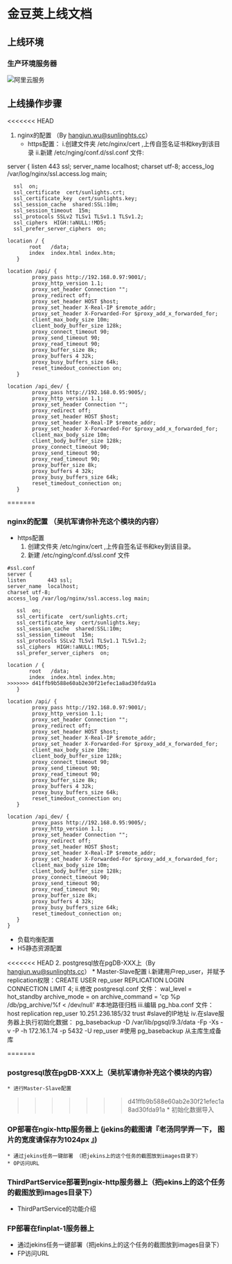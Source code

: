 # 金豆荚上线文档

## 上线环境

### 生产环境服务器

![阿里云服务](./ali_servers.jpg)

## 上线操作步骤

<<<<<<< HEAD
1. nginx的配置 （By hangjun.wu@sunlinghts.cc）
	* https配置：
	i.创建文件夹 /etc/nginx/cert ,上传自签名证书和key到该目录
	ii.新建 /etc/nging/conf.d/ssl.conf 文件:

server {
      listen 443 ssl;
      server_name localhost;
      charset utf-8;
      access_log /var/log/nginx/ssl.access.log main;

      ssl  on;
      ssl_certificate  cert/sunlights.crt;
      ssl_certificate_key  cert/sunlights.key;
      ssl_session_cache  shared:SSL:10m;
      ssl_session_timeout  15m;
      ssl_protocols SSLv2 TLSv1 TLSv1.1 TLSv1.2;
      ssl_ciphers  HIGH:!aNULL:!MD5;
      ssl_prefer_server_ciphers  on;

    location / {
           root   /data;
           index  index.html index.htm;
       }

    location /api/ {
            proxy_pass http://192.168.0.97:9001/;
            proxy_http_version 1.1;
            proxy_set_header Connection "";
            proxy_redirect off;
            proxy_set_header HOST $host;
            proxy_set_header X-Real-IP $remote_addr;
            proxy_set_header X-Forwarded-For $proxy_add_x_forwarded_for;
            client_max_body_size 10m;
            client_body_buffer_size 128k;
            proxy_connect_timeout 90;
            proxy_send_timeout 90;
            proxy_read_timeout 90; 
            proxy_buffer_size 8k; 
            proxy_buffers 4 32k; 
            proxy_busy_buffers_size 64k;
            reset_timedout_connection on;
       }

    location /api_dev/ {
            proxy_pass http://192.168.0.95:9005/;
            proxy_http_version 1.1;
            proxy_set_header Connection "";
            proxy_redirect off;
            proxy_set_header HOST $host;
            proxy_set_header X-Real-IP $remote_addr;
            proxy_set_header X-Forwarded-For $proxy_add_x_forwarded_for;
            client_max_body_size 10m;
            client_body_buffer_size 128k;
            proxy_connect_timeout 90;
            proxy_send_timeout 90;
            proxy_read_timeout 90; 
            proxy_buffer_size 8k; 
            proxy_buffers 4 32k; 
            proxy_busy_buffers_size 64k;
            reset_timedout_connection on;
       }
=======
### nginx的配置 （吴杭军请你补充这个模块的内容）

  * https配置
    1. 创建文件夹 /etc/nginx/cert ,上传自签名证书和key到该目录。
    2. 新建 /etc/nging/conf.d/ssl.conf 文件

``` 
#ssl.conf
server {
listen       443 ssl;
server_name  localhost;
charset utf-8;
access_log /var/log/nginx/ssl.access.log main;

   ssl  on;
   ssl_certificate  cert/sunlights.crt;
   ssl_certificate_key  cert/sunlights.key;
   ssl_session_cache  shared:SSL:10m;
   ssl_session_timeout  15m;
   ssl_protocols SSLv2 TLSv1 TLSv1.1 TLSv1.2;
   ssl_ciphers  HIGH:!aNULL:!MD5;
   ssl_prefer_server_ciphers  on;

location / {
       root   /data;
       index  index.html index.htm;
>>>>>>> d41ffb9b588e60ab2e30f21efec1a8ad30fda91a
   }

location /api/ {
        proxy_pass http://192.168.0.97:9001/;
        proxy_http_version 1.1;
        proxy_set_header Connection "";
        proxy_redirect off;
        proxy_set_header HOST $host;
        proxy_set_header X-Real-IP $remote_addr;
        proxy_set_header X-Forwarded-For $proxy_add_x_forwarded_for;
        client_max_body_size 10m;
        client_body_buffer_size 128k;
        proxy_connect_timeout 90;
        proxy_send_timeout 90;
        proxy_read_timeout 90; 
        proxy_buffer_size 8k; 
        proxy_buffers 4 32k; 
        proxy_busy_buffers_size 64k;
        reset_timedout_connection on;
   }

location /api_dev/ {
        proxy_pass http://192.168.0.95:9005/;
        proxy_http_version 1.1;
        proxy_set_header Connection "";
        proxy_redirect off;
        proxy_set_header HOST $host;
        proxy_set_header X-Real-IP $remote_addr;
        proxy_set_header X-Forwarded-For $proxy_add_x_forwarded_for;
        client_max_body_size 10m;
        client_body_buffer_size 128k;
        proxy_connect_timeout 90;
        proxy_send_timeout 90;
        proxy_read_timeout 90; 
        proxy_buffer_size 8k; 
        proxy_buffers 4 32k; 
        proxy_busy_buffers_size 64k;
        reset_timedout_connection on;
   }
}
```

  * 负载均衡配置
  * H5静态资源配置
	
<<<<<<< HEAD
2. postgresql放在pgDB-XXX上（By hangjun.wu@sunlinghts.cc）
	* Master-Slave配置
	 i.新建用户rep_user，并赋予replication权限：CREATE USER rep_user REPLICATION LOGIN CONNECTION LIMIT 4;
	 ii.修改 postgresql.conf 文件：
            wal_level = hot_standby
            archive_mode = on
            archive_command = 'cp %p  /db/pg_archive/%f  < /dev/null'  #本地路径归档
	 iii.编辑 pg_hba.conf 文件：
	    host   replication   rep_user 10.251.236.185/32   trust    #slave的IP地址
	 iv.在slave服务器上执行初始化数据：
	    pg_basebackup -D /var/lib/pgsql/9.3/data -Fp -Xs -v -P -h 172.16.1.74 -p 5432 -U rep_user 
#使用 pg_basebackup 从主库生成备库


=======
### postgresql放在pgDB-XXX上（吴杭军请你补充这个模块的内容）
	* 进行Master-Slave配置
>>>>>>> d41ffb9b588e60ab2e30f21efec1a8ad30fda91a
	* 初始化数据导入
	
### OP部署在ngix-http服务器上  (jekins的截图请『老汤同学弄一下， 图片的宽度请保存为1024px 』)
	* 通过jekins任务一键部署 （把jekins上的这个任务的截图放到images目录下）
	* OP访问URL

### ThirdPartService部署到ngix-http服务器上（把jekins上的这个任务的截图放到images目录下）
    
  * ThirdPartService的功能介绍
	
### FP部署在finplat-1服务器上
    
  * 通过jekins任务一键部署（把jekins上的这个任务的截图放到images目录下）
  * FP访问URL
    




